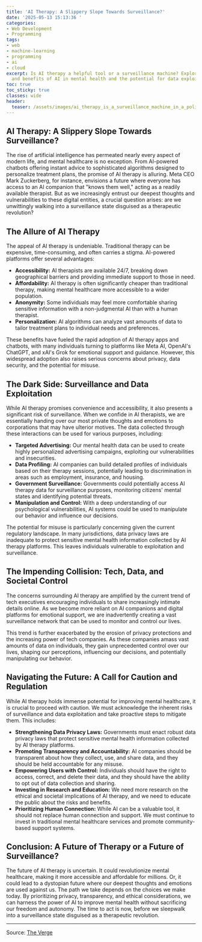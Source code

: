 ```yaml
---
title: 'AI Therapy: A Slippery Slope Towards Surveillance?'
date: '2025-05-13 15:13:36 '
categories:
- Web Development
- Programming
tags:
- web
- machine-learning
- programming
- ai
- cloud
excerpt: Is AI therapy a helpful tool or a surveillance machine? Explore the risks
  and benefits of AI in mental health and the potential for data exploitation.
toc: true
toc_sticky: true
classes: wide
header:
  teaser: /assets/images/ai_therapy_is_a_surveillance_machine_in_a_police_s_20250513151336.png
---
```


## AI Therapy: A Slippery Slope Towards Surveillance?

The rise of artificial intelligence has permeated nearly every aspect of modern life, and mental healthcare is no exception. From AI-powered chatbots offering instant advice to sophisticated algorithms designed to personalize treatment plans, the promise of AI therapy is alluring. Meta CEO Mark Zuckerberg, for instance, envisions a future where everyone has access to an AI companion that "knows them well," acting as a readily available therapist. But as we increasingly entrust our deepest thoughts and vulnerabilities to these digital entities, a crucial question arises: are we unwittingly walking into a surveillance state disguised as a therapeutic revolution?

## The Allure of AI Therapy

The appeal of AI therapy is undeniable. Traditional therapy can be expensive, time-consuming, and often carries a stigma. AI-powered platforms offer several advantages:

*   **Accessibility:** AI therapists are available 24/7, breaking down geographical barriers and providing immediate support to those in need.
*   **Affordability:** AI therapy is often significantly cheaper than traditional therapy, making mental healthcare more accessible to a wider population.
*   **Anonymity:** Some individuals may feel more comfortable sharing sensitive information with a non-judgmental AI than with a human therapist.
*   **Personalization:** AI algorithms can analyze vast amounts of data to tailor treatment plans to individual needs and preferences.

These benefits have fueled the rapid adoption of AI therapy apps and chatbots, with many individuals turning to platforms like Meta AI, OpenAI's ChatGPT, and xAI's Grok for emotional support and guidance. However, this widespread adoption also raises serious concerns about privacy, data security, and the potential for misuse.

## The Dark Side: Surveillance and Data Exploitation

While AI therapy promises convenience and accessibility, it also presents a significant risk of surveillance. When we confide in AI therapists, we are essentially handing over our most private thoughts and emotions to corporations that may have ulterior motives. The data collected through these interactions can be used for various purposes, including:

*   **Targeted Advertising:** Our mental health data can be used to create highly personalized advertising campaigns, exploiting our vulnerabilities and insecurities.
*   **Data Profiling:** AI companies can build detailed profiles of individuals based on their therapy sessions, potentially leading to discrimination in areas such as employment, insurance, and housing.
*   **Government Surveillance:** Governments could potentially access AI therapy data for surveillance purposes, monitoring citizens' mental states and identifying potential threats.
*   **Manipulation and Control:** With a deep understanding of our psychological vulnerabilities, AI systems could be used to manipulate our behavior and influence our decisions.

The potential for misuse is particularly concerning given the current regulatory landscape. In many jurisdictions, data privacy laws are inadequate to protect sensitive mental health information collected by AI therapy platforms. This leaves individuals vulnerable to exploitation and surveillance.

## The Impending Collision: Tech, Data, and Societal Control

The concerns surrounding AI therapy are amplified by the current trend of tech executives encouraging individuals to share increasingly intimate details online. As we become more reliant on AI companions and digital platforms for emotional support, we are inadvertently creating a vast surveillance network that can be used to monitor and control our lives.

This trend is further exacerbated by the erosion of privacy protections and the increasing power of tech companies. As these companies amass vast amounts of data on individuals, they gain unprecedented control over our lives, shaping our perceptions, influencing our decisions, and potentially manipulating our behavior.

## Navigating the Future: A Call for Caution and Regulation

While AI therapy holds immense potential for improving mental healthcare, it is crucial to proceed with caution. We must acknowledge the inherent risks of surveillance and data exploitation and take proactive steps to mitigate them. This includes:

*   **Strengthening Data Privacy Laws:** Governments must enact robust data privacy laws that protect sensitive mental health information collected by AI therapy platforms.
*   **Promoting Transparency and Accountability:** AI companies should be transparent about how they collect, use, and share data, and they should be held accountable for any misuse.
*   **Empowering Users with Control:** Individuals should have the right to access, correct, and delete their data, and they should have the ability to opt out of data collection and sharing.
*   **Investing in Research and Education:** We need more research on the ethical and societal implications of AI therapy, and we need to educate the public about the risks and benefits.
*   **Prioritizing Human Connection:** While AI can be a valuable tool, it should not replace human connection and support. We must continue to invest in traditional mental healthcare services and promote community-based support systems.

## Conclusion: A Future of Therapy or a Future of Surveillance?

The future of AI therapy is uncertain. It could revolutionize mental healthcare, making it more accessible and affordable for millions. Or, it could lead to a dystopian future where our deepest thoughts and emotions are used against us. The path we take depends on the choices we make today. By prioritizing privacy, transparency, and ethical considerations, we can harness the power of AI to improve mental health without sacrificing our freedom and autonomy. The time to act is now, before we sleepwalk into a surveillance state disguised as a therapeutic revolution.


---

Source: [The Verge](https://www.theverge.com/policy/665685/ai-therapy-meta-chatbot-surveillance-risks-trump)